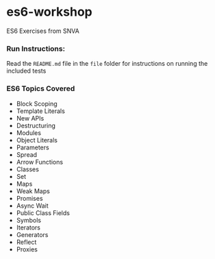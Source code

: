 # es6-workshop

ES6 Exercises from SNVA

### Run Instructions:
Read the `README.md` file in the `file` folder for instructions on running the included tests

### ES6 Topics Covered
* Block Scoping
* Template Literals
* New APIs
* Destructuring
* Modules
* Object Literals
* Parameters
* Spread
* Arrow Functions
* Classes
* Set
* Maps
* Weak Maps
* Promises
* Async Wait
* Public Class Fields
* Symbols
* Iterators
* Generators
* Reflect
* Proxies
